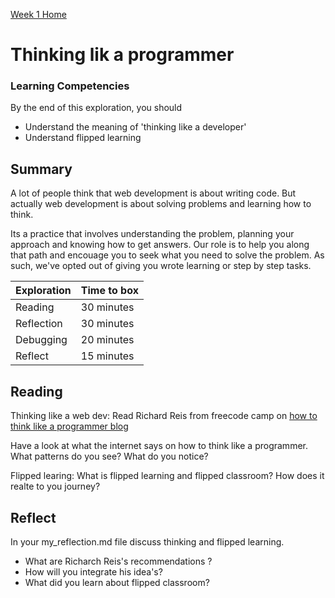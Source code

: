 [Week 1 Home](../)

# Thinking lik a programmer

### Learning Competencies
By the end of this exploration, you should

- Understand the meaning of 'thinking like a developer'
- Understand flipped learning

## Summary
A lot of people think that web development is about writing code. But actually web development is about solving problems and learning how to think.

Its a practice that involves understanding the problem, planning your approach and knowing how to get answers. Our role is to help you along that path and encouage you to seek what you need to solve the problem. As such, we've opted out of giving you wrote learning or step by step tasks.


Exploration | Time to box |
------------|----------|
Reading | 30 minutes
Reflection | 30 minutes |
Debugging | 20 minutes
Reflect | 15 minutes |


## Reading

Thinking like a web dev: Read Richard Reis from freecode camp on [how to think like a programmer blog](https://medium.freecodecamp.org/how-to-think-like-a-programmer-lessons-in-problem-solving-d1d8bf1de7d2)

Have a look at what the internet says on how to think like a programmer.
What patterns do you see? What do you notice?

Flipped learing: What is flipped learning and flipped classroom? How does it realte to you journey?




## Reflect

In your my_reflection.md file discuss thinking and flipped learning.

- What are Richarch Reis's recommendations ?
- How will you integrate his idea's?
- What did you learn about flipped classroom?
